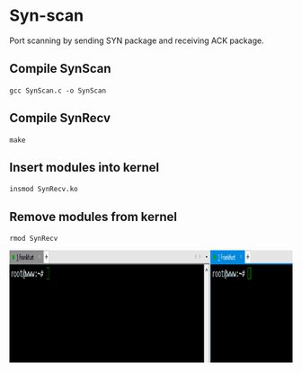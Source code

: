 # Syn-scan

Port scanning by sending SYN package and receiving ACK package.

## Compile SynScan

    gcc SynScan.c -o SynScan

## Compile SynRecv

    make

## Insert modules into kernel

    insmod SynRecv.ko

## Remove modules from kernel

    rmod SynRecv

<img src="Animation.gif" width="1000" height="200" />